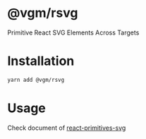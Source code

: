 # @vgm/rsvg
Primitive React SVG Elements Across Targets

# Installation

```bash
yarn add @vgm/rsvg
```

# Usage

Check document of [react-primitives-svg](https://www.npmjs.com/package/react-primitives-svg)
